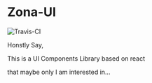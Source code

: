 # Zona-UI

![Travis-CI](https://www.travis-ci.org/Dieber/Zona-UI.svg?branch=master)

Honstly Say, 

This is a UI Components Library based on react

that maybe only I am interested in...

